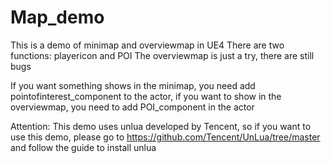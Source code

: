 # Map_demo
This is a demo of minimap and overviewmap in UE4
There are two functions: playericon and POI
The overviewmap is just a try, there are still bugs

If you want something shows in the minimap, you need add pointofinterest_component to the actor, if you want to show in the overviewmap, you need to add POI_component in the actor

Attention: This demo uses unlua developed by Tencent, so if you want to use this demo, please go to https://github.com/Tencent/UnLua/tree/master and follow the guide to install unlua
